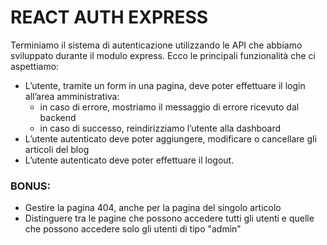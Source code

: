 # REACT AUTH EXPRESS

Terminiamo il sistema di autenticazione utilizzando le API che abbiamo sviluppato durante il modulo express.
Ecco le principali funzionalità che ci aspettiamo:

- L’utente, tramite un form in una pagina, deve poter effettuare il login all’area amministrativa:
  - in caso di errore, mostriamo il messaggio di errore ricevuto dal backend
  - in caso di successo, reindirizziamo l’utente alla dashboard
- L’utente autenticato deve poter aggiungere, modificare o cancellare gli articoli del blog
- L’utente autenticato deve poter effettuare il logout.

### BONUS:

- Gestire la pagina 404, anche per la pagina del singolo articolo
- Distinguere tra le pagine che possono accedere tutti gli utenti e quelle che possono accedere solo gli utenti di tipo "admin"
